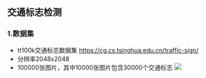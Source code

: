 ## 交通标志检测
### 1.数据集
* tt100k交通标志数据集 https://cg.cs.tsinghua.edu.cn/traffic-sign/
* 分辨率2048x2048
* 100000张图片，其中10000张图片包含30000个交通标志
![](https://cg.cs.tsinghua.edu.cn/traffic-sign/images/index/u16.jpg)